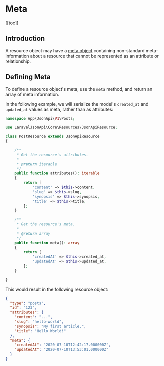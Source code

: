 # Meta

[[toc]]

## Introduction

A resource object may have a [meta object](https://jsonapi.org/format/#document-meta)
containing non-standard meta-information about a resource that cannot be
represented as an attribute or relationship.

## Defining Meta

To define a resource object's meta, use the `meta` method, and return
an array of meta information.

In the following example, we will serialize the model's `created_at` and
`updated_at` values as meta, rather than as attributes:

```php
namespace App\JsonApi\V1\Posts;

use LaravelJsonApi\Core\Resources\JsonApiResource;

class PostResource extends JsonApiResource
{

    /**
     * Get the resource's attributes.
     *
     * @return iterable
     */
    public function attributes(): iterable
    {
        return [
            'content' => $this->content,
            'slug' => $this->slug,
            'synopsis' => $this->synopsis,
            'title' => $this->title,
        ];
    }

    /**
     * Get the resource's meta.
     *
     * @return array
     */
    public function meta(): array
    {
        return [
            'createdAt' => $this->created_at,
            'updatedAt' => $this->updated_at,
        ];
    }

}
```

This would result in the following resource object:

```json
{
  "type": "posts",
  "id": "123",
  "attributes": {
    "content": "...",
    "slug": "hello-world",
    "synopsis": "My first article.",
    "title": "Hello World!"
  },
  "meta": {
    "createdAt": "2020-07-10T12:42:17.000000Z",
    "updatedAt": "2020-07-10T13:53:01.000000Z"
  }
}
```
